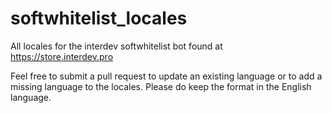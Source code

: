 # softwhitelist_locales

All locales for the interdev softwhitelist bot found at https://store.interdev.pro

Feel free to submit a pull request to update an existing language or to add a missing language to the locales. Please do keep the format in the English language.